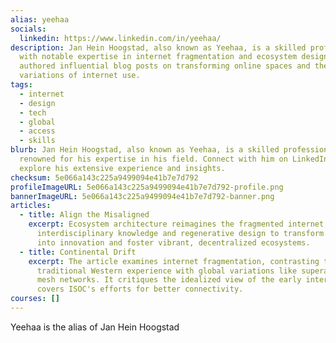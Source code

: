 ```yaml
---
alias: yeehaa
socials:
  linkedin: https://www.linkedin.com/in/yeehaa/
description: Jan Hein Hoogstad, also known as Yeehaa, is a skilled professional
  with notable expertise in internet fragmentation and ecosystem design. He has
  authored influential blog posts on transforming online spaces and the global
  variations of internet use.
tags:
  - internet
  - design
  - tech
  - global
  - access
  - skills
blurb: Jan Hein Hoogstad, also known as Yeehaa, is a skilled professional
  renowned for his expertise in his field. Connect with him on LinkedIn to
  explore his extensive experience and insights.
checksum: 5e066a143c225a9499094e41b7e7d792
profileImageURL: 5e066a143c225a9499094e41b7e7d792-profile.png
bannerImageURL: 5e066a143c225a9499094e41b7e7d792-banner.png
articles:
  - title: Align the Misaligned
    excerpt: Ecosystem architecture reimagines the fragmented internet, drawing on
      interdisciplinary knowledge and regenerative design to transform waste
      into innovation and foster vibrant, decentralized ecosystems.
  - title: Continental Drift
    excerpt: The article examines internet fragmentation, contrasting the
      traditional Western experience with global variations like superapps and
      mesh networks. It critiques the idealized view of the early internet and
      covers ISOC's efforts for better connectivity.
courses: []
---
```

Yeehaa is the alias of Jan Hein Hoogstad

